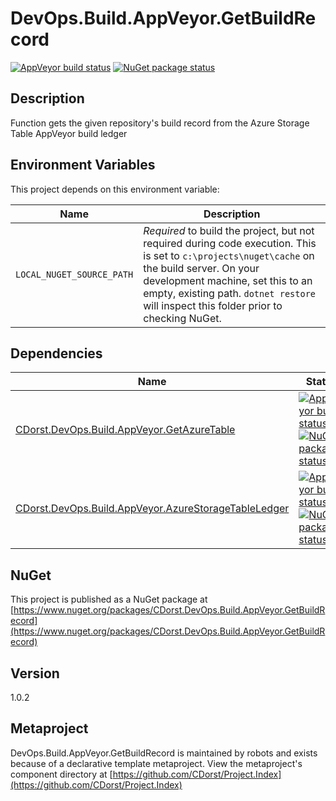 # DevOps.Build.AppVeyor.GetBuildRecord

[![AppVeyor build status](https://img.shields.io/appveyor/ci/cdorst/devops-build-appveyor-getbuildrecord.svg?label=AppVeyor&style=for-the-badge)](https://ci.appveyor.com/project/cdorst/devops-build-appveyor-getbuildrecord)
[![NuGet package status](https://img.shields.io/nuget/v/CDorst.DevOps.Build.AppVeyor.GetBuildRecord.svg?label=NuGet&style=for-the-badge)](https://www.nuget.org/packages/CDorst.DevOps.Build.AppVeyor.GetBuildRecord)

## Description

Function gets the given repository's build record from the Azure Storage Table AppVeyor build ledger

## Environment Variables

This project depends on this environment variable:

Name | Description
---- | -----------
`LOCAL_NUGET_SOURCE_PATH` | *Required* to build the project, but not required during code execution. This is set to `c:\projects\nuget\cache` on the build server. On your development machine, set this to an empty, existing path. `dotnet restore` will inspect this folder prior to checking NuGet.

## Dependencies

Name | Status
---- | ------
[CDorst.DevOps.Build.AppVeyor.GetAzureTable](https://github.com/CDorst/DevOps.Build.AppVeyor.GetAzureTable) | [![AppVeyor build status](https://img.shields.io/appveyor/ci/cdorst/devops-build-appveyor-getazuretable.svg?label=AppVeyor&style=flat-square)](https://ci.appveyor.com/project/cdorst/devops-build-appveyor-getazuretable) [![NuGet package status](https://img.shields.io/nuget/v/CDorst.DevOps.Build.AppVeyor.GetAzureTable.svg?label=NuGet&style=flat-square)](https://www.nuget.org/packages/CDorst.DevOps.Build.AppVeyor.GetAzureTable)
[CDorst.DevOps.Build.AppVeyor.AzureStorageTableLedger](https://github.com/CDorst/DevOps.Build.AppVeyor.AzureStorageTableLedger) | [![AppVeyor build status](https://img.shields.io/appveyor/ci/cdorst/devops-build-appveyor-azurestoragetableledger.svg?label=AppVeyor&style=flat-square)](https://ci.appveyor.com/project/cdorst/devops-build-appveyor-azurestoragetableledger) [![NuGet package status](https://img.shields.io/nuget/v/CDorst.DevOps.Build.AppVeyor.AzureStorageTableLedger.svg?label=NuGet&style=flat-square)](https://www.nuget.org/packages/CDorst.DevOps.Build.AppVeyor.AzureStorageTableLedger)

## NuGet

This project is published as a NuGet package at [https://www.nuget.org/packages/CDorst.DevOps.Build.AppVeyor.GetBuildRecord](https://www.nuget.org/packages/CDorst.DevOps.Build.AppVeyor.GetBuildRecord)

## Version

1.0.2

## Metaproject

DevOps.Build.AppVeyor.GetBuildRecord is maintained by robots and exists because of a declarative template metaproject. View the metaproject's component directory at [https://github.com/CDorst/Project.Index](https://github.com/CDorst/Project.Index)

